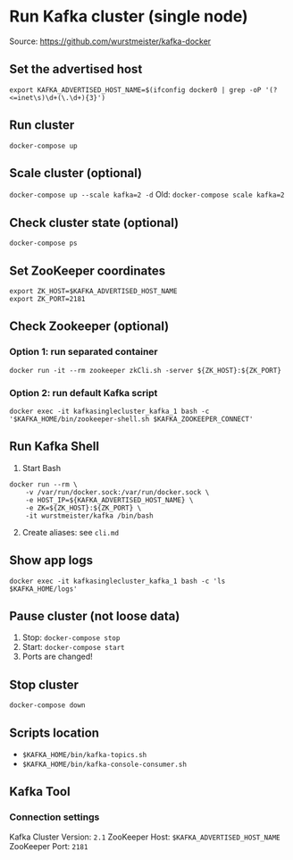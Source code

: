 # Run Kafka cluster (single node)

Source: https://github.com/wurstmeister/kafka-docker

## Set the advertised host
`export KAFKA_ADVERTISED_HOST_NAME=$(ifconfig docker0 | grep -oP '(?<=inet\s)\d+(\.\d+){3}')`

## Run cluster
`docker-compose up`

## Scale cluster (optional)
`docker-compose up --scale kafka=2 -d`
Old: `docker-compose scale kafka=2`

## Check cluster state (optional)
`docker-compose ps`

## Set ZooKeeper coordinates
```
export ZK_HOST=$KAFKA_ADVERTISED_HOST_NAME
export ZK_PORT=2181
```

## Check Zookeeper (optional)
### Option 1: run separated container
`docker run -it --rm zookeeper zkCli.sh -server ${ZK_HOST}:${ZK_PORT}`
### Option 2: run default Kafka script
`docker exec -it kafkasinglecluster_kafka_1 bash -c '$KAFKA_HOME/bin/zookeeper-shell.sh $KAFKA_ZOOKEEPER_CONNECT'`

## Run Kafka Shell
1. Start Bash
```
docker run --rm \
    -v /var/run/docker.sock:/var/run/docker.sock \
    -e HOST_IP=${KAFKA_ADVERTISED_HOST_NAME} \
    -e ZK=${ZK_HOST}:${ZK_PORT} \
    -it wurstmeister/kafka /bin/bash
```
2. Create aliases: see `cli.md`

## Show app logs
`docker exec -it kafkasinglecluster_kafka_1 bash -c 'ls $KAFKA_HOME/logs'`

## Pause cluster (not loose data)
1. Stop: `docker-compose stop`
1. Start: `docker-compose start`
1. Ports are changed!

## Stop cluster
`docker-compose down`

## Scripts location
- `$KAFKA_HOME/bin/kafka-topics.sh`
- `$KAFKA_HOME/bin/kafka-console-consumer.sh`

## Kafka Tool
### Connection settings
Kafka Cluster Version: `2.1`
ZooKeeper Host: `$KAFKA_ADVERTISED_HOST_NAME`
ZooKeeper Port: `2181`